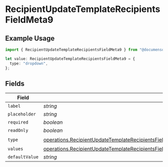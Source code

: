 # RecipientUpdateTemplateRecipientsFieldMeta9

## Example Usage

```typescript
import { RecipientUpdateTemplateRecipientsFieldMeta9 } from "@documenso/sdk-typescript/models/operations";

let value: RecipientUpdateTemplateRecipientsFieldMeta9 = {
  type: "dropdown",
};
```

## Fields

| Field                                                                                                                                                                                                                                                                                      | Type                                                                                                                                                                                                                                                                                       | Required                                                                                                                                                                                                                                                                                   | Description                                                                                                                                                                                                                                                                                |
| ------------------------------------------------------------------------------------------------------------------------------------------------------------------------------------------------------------------------------------------------------------------------------------------ | ------------------------------------------------------------------------------------------------------------------------------------------------------------------------------------------------------------------------------------------------------------------------------------------ | ------------------------------------------------------------------------------------------------------------------------------------------------------------------------------------------------------------------------------------------------------------------------------------------ | ------------------------------------------------------------------------------------------------------------------------------------------------------------------------------------------------------------------------------------------------------------------------------------------ |
| `label`                                                                                                                                                                                                                                                                                    | *string*                                                                                                                                                                                                                                                                                   | :heavy_minus_sign:                                                                                                                                                                                                                                                                         | N/A                                                                                                                                                                                                                                                                                        |
| `placeholder`                                                                                                                                                                                                                                                                              | *string*                                                                                                                                                                                                                                                                                   | :heavy_minus_sign:                                                                                                                                                                                                                                                                         | N/A                                                                                                                                                                                                                                                                                        |
| `required`                                                                                                                                                                                                                                                                                 | *boolean*                                                                                                                                                                                                                                                                                  | :heavy_minus_sign:                                                                                                                                                                                                                                                                         | N/A                                                                                                                                                                                                                                                                                        |
| `readOnly`                                                                                                                                                                                                                                                                                 | *boolean*                                                                                                                                                                                                                                                                                  | :heavy_minus_sign:                                                                                                                                                                                                                                                                         | N/A                                                                                                                                                                                                                                                                                        |
| `type`                                                                                                                                                                                                                                                                                     | [operations.RecipientUpdateTemplateRecipientsFieldMetaTemplatesRecipientsResponse200ApplicationJSONResponseBodyRecipientsFields9Type](../../models/operations/recipientupdatetemplaterecipientsfieldmetatemplatesrecipientsresponse200applicationjsonresponsebodyrecipientsfields9type.md) | :heavy_check_mark:                                                                                                                                                                                                                                                                         | N/A                                                                                                                                                                                                                                                                                        |
| `values`                                                                                                                                                                                                                                                                                   | [operations.RecipientUpdateTemplateRecipientsFieldMetaTemplatesRecipientsResponseValues](../../models/operations/recipientupdatetemplaterecipientsfieldmetatemplatesrecipientsresponsevalues.md)[]                                                                                         | :heavy_minus_sign:                                                                                                                                                                                                                                                                         | N/A                                                                                                                                                                                                                                                                                        |
| `defaultValue`                                                                                                                                                                                                                                                                             | *string*                                                                                                                                                                                                                                                                                   | :heavy_minus_sign:                                                                                                                                                                                                                                                                         | N/A                                                                                                                                                                                                                                                                                        |